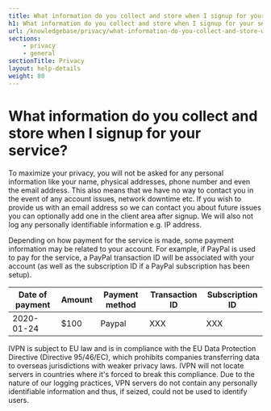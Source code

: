 ```yaml
---
title: What information do you collect and store when I signup for your service? - IVPN Help
h1: What information do you collect and store when I signup for your service?
url: /knowledgebase/privacy/what-information-do-you-collect-and-store-when-i-signup-for-your-service/
sections:
    - privacy
    - general
sectionTitle: Privacy
layout: help-details
weight: 80
---
```

# What information do you collect and store when I signup for your service?

To maximize your privacy, you will not be asked for any personal information like your name, physical addresses, phone number and even the email address. This also means that we have no way to contact you in the event of any account issues, network downtime etc. If you wish to provide us with an email address so we can contact you about future issues you can optionally add one in the client area after signup. We will also not log any personally identifiable information e.g. IP address.

Depending on how payment for the service is made, some payment information may be related to your account. For example, if PayPal is used to pay for the service, a PayPal transaction ID will be associated with your account (as well as the subscription ID if a PayPal subscription has been setup).

| Date of payment | Amount | Payment method | Transaction ID | Subscription ID |
|---|---|---|---|---|
| 2020-01-24 | $100 | Paypal | XXX | XXX |

IVPN is subject to EU law and is in compliance with the EU Data Protection Directive (Directive 95/46/EC), which prohibits companies transferring data to overseas jurisdictions with weaker privacy laws. IVPN will not locate servers in countries where it's forced to break this compliance. Due to the nature of our logging practices, VPN servers do not contain any personally identifiable information and thus, if seized, could not be used to identify users.
